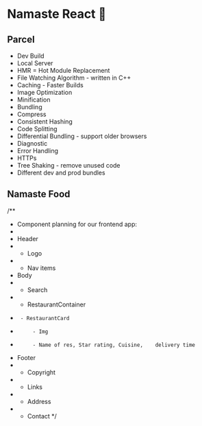 # Namaste React 🚀

## Parcel

- Dev Build
- Local Server
- HMR = Hot Module Replacement
- File Watching Algorithm - written in C++
- Caching - Faster Builds
- Image Optimization
- Minification
- Bundling
- Compress
- Consistent Hashing
- Code Splitting
- Differential Bundling - support older browsers
- Diagnostic
- Error Handling
- HTTPs
- Tree Shaking - remove unused code
- Different dev and prod bundles

## Namaste Food

/\*\*

- Component planning for our frontend app:
-
- Header
- - Logo
- - Nav items
- Body
- - Search
- - RestaurantContainer
-      - RestaurantCard
-          - Img
-          - Name of res, Star rating, Cuisine,    delivery time
- Footer
- - Copyright
- - Links
- - Address
- - Contact
    \*/
